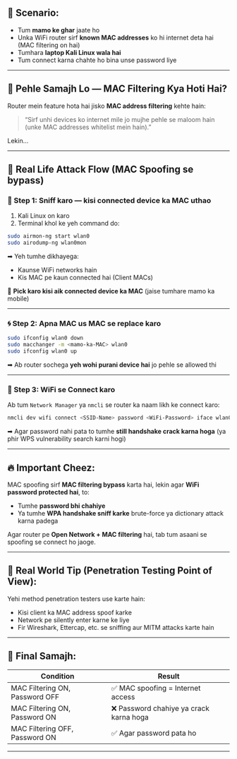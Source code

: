 ## 🏡 Scenario:

* Tum **mamo ke ghar** jaate ho
* Unka WiFi router sirf **known MAC addresses** ko hi internet deta hai (MAC filtering on hai)
* Tumhara **laptop Kali Linux wala hai**
* Tum connect karna chahte ho bina unse password liye

---

## 🔐 Pehle Samajh Lo — MAC Filtering Kya Hoti Hai?

Router mein feature hota hai jisko **MAC address filtering** kehte hain:

> “Sirf unhi devices ko internet mile jo mujhe pehle se maloom hain (unke MAC addresses whitelist mein hain).”

Lekin...

---

## 🧠 Real Life Attack Flow (MAC Spoofing se bypass)

### 🔧 Step 1: Sniff karo — kisi connected device ka MAC uthao

1. Kali Linux on karo
2. Terminal khol ke yeh command do:

```bash
sudo airmon-ng start wlan0
sudo airodump-ng wlan0mon
```

➡ Yeh tumhe dikhayega:

* Kaunse WiFi networks hain
* Kis MAC pe kaun connected hai (Client MACs)

📌 **Pick karo kisi aik connected device ka MAC** (jaise tumhare mamo ka mobile)

---

### 🌀 Step 2: Apna MAC us MAC se replace karo

```bash
sudo ifconfig wlan0 down
sudo macchanger -m <mamo-ka-MAC> wlan0
sudo ifconfig wlan0 up
```

➡ Ab router sochega **yeh wohi purani device hai** jo pehle se allowed thi

---

### 📶 Step 3: WiFi se Connect karo

Ab tum `Network Manager` ya `nmcli` se router ka naam likh ke connect karo:

```bash
nmcli dev wifi connect <SSID-Name> password <WiFi-Password> iface wlan0
```

➡ Agar password nahi pata to tumhe **still handshake crack karna hoga** (ya phir WPS vulnerability search karni hogi)

---

## 🔥 Important Cheez:

MAC spoofing sirf **MAC filtering bypass** karta hai, lekin agar **WiFi password protected hai**, to:

* Tumhe **password bhi chahiye**
* Ya tumhe **WPA handshake sniff karke** brute-force ya dictionary attack karna padega

Agar router pe **Open Network + MAC filtering** hai, tab tum asaani se spoofing se connect ho jaoge.

---

## 🤖 Real World Tip (Penetration Testing Point of View):

Yehi method penetration testers use karte hain:

* Kisi client ka MAC address spoof karke
* Network pe silently enter karne ke liye
* Fir Wireshark, Ettercap, etc. se sniffing aur MITM attacks karte hain

---

## 🧠 Final Samajh:

| Condition                      | Result                                 |
| ------------------------------ | -------------------------------------- |
| MAC Filtering ON, Password OFF | ✅ MAC spoofing = Internet access       |
| MAC Filtering ON, Password ON  | ❌ Password chahiye ya crack karna hoga |
| MAC Filtering OFF, Password ON | ✅ Agar password pata ho                |

---
